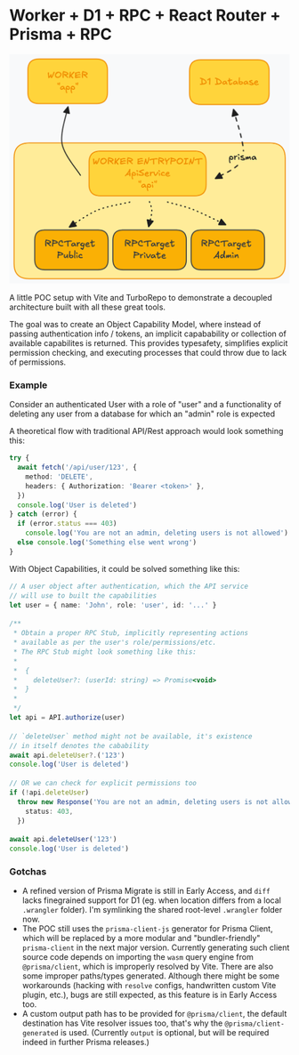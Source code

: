 # Worker + D1 + RPC + React Router + Prisma + RPC

[![architecture](architecture.png)]()

A little POC setup with Vite and TurboRepo to demonstrate a decoupled architecture built with all these great tools.

The goal was to create an Object Capability Model, where instead of passing authentication info / tokens, an implicit capabability or collection of available capabilites is returned.
This provides typesafety, simplifies explicit permission checking, and executing processes that could throw due to lack of permissions.

### Example

Consider an authenticated User with a role of "user" and a functionality of deleting any user from a database for which an "admin" role is expected

A theoretical flow with traditional API/Rest approach would look something this:

```ts
try {
  await fetch('/api/user/123', {
    method: 'DELETE',
    headers: { Authorization: 'Bearer <token>' },
  })
  console.log('User is deleted')
} catch (error) {
  if (error.status === 403)
    console.log('You are not an admin, deleting users is not allowed')
  else console.log('Something else went wrong')
}
```

With Object Capabilities, it could be solved something like this:

```ts
// A user object after authentication, which the API service
// will use to built the capabilities
let user = { name: 'John', role: 'user', id: '...' }

/**
 * Obtain a proper RPC Stub, implicitly representing actions
 * available as per the user's role/permissions/etc.
 * The RPC Stub might look something like this:
 *
 *  {
 *    deleteUser?: (userId: string) => Promise<void>
 *  }
 *
 */
let api = API.authorize(user)

// `deleteUser` method might not be available, it's existence
// in itself denotes the cabability
await api.deleteUser?.('123')
console.log('User is deleted')

// OR we can check for explicit permissions too
if (!api.deleteUser)
  throw new Response('You are not an admin, deleting users is not allowed', {
    status: 403,
  })

await api.deleteUser('123')
console.log('User is deleted')
```

### Gotchas

- A refined version of Prisma Migrate is still in Early Access, and `diff` lacks finegrained support for D1 (eg. when location differs from a local `.wrangler` folder). I'm symlinking the shared root-level `.wrangler` folder now.
- The POC still uses the `prisma-client-js` generator for Prisma Client, which will be replaced by a more modular and "bundler-friendly" `prisma-client` in the next major version. Currently generating such client source code depends on importing the `wasm` query engine from `@prisma/client`, which is improperly resolved by Vite. There are also some improper paths/types generated. Although there might be some workarounds (hacking with `resolve` configs, handwritten custom Vite plugin, etc.), bugs are still expected, as this feature is in Early Access too.
- A custom output path has to be provided for `@prisma/client`, the default destination has Vite resolver issues too, that's why the `@prisma/client-generated` is used. (Currently `output` is optional, but will be required indeed in further Prisma releases.)
